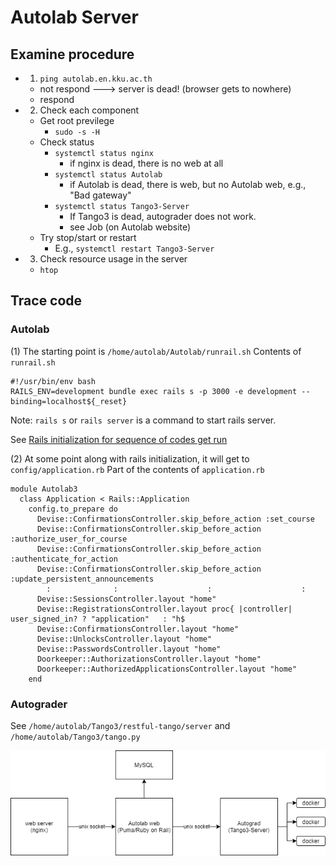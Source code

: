 # Autolab Server

## Examine procedure

  * 1. ```ping autolab.en.kku.ac.th```
    * not respond ---> server is dead! (browser gets to nowhere)
    * respond
  * 2. Check each component
    * Get root previlege
      * ```sudo -s -H```
    * Check status
      * ```systemctl status nginx```
        * if nginx is dead, there is no web at all 
      * ```systemctl status Autolab```
        * if Autolab is dead, there is web, but no Autolab web, e.g., "Bad gateway" 
      * ```systemctl status Tango3-Server```
        * If Tango3 is dead, autograder does not work.
        * see Job (on Autolab website)
    * Try stop/start or restart
      * E.g., ```systemctl restart Tango3-Server```
  * 3. Check resource usage in the server
    * ```htop```

## Trace code

### Autolab
(1) The starting point is ```/home/autolab/Autolab/runrail.sh```
Contents of ```runrail.sh```
```
#!/usr/bin/env bash
RAILS_ENV=development bundle exec rails s -p 3000 -e development --binding=localhost${_reset}
```
Note: ```rails s``` or ```rails server``` is a command to start rails server.

See [Rails initialization for sequence of codes get run](https://guides.rubyonrails.org/initialization.html)

(2) At some point along with rails initialization, it will get to ```config/application.rb```
Part of the contents of ```application.rb```
```
module Autolab3
  class Application < Rails::Application
    config.to_prepare do
      Devise::ConfirmationsController.skip_before_action :set_course
      Devise::ConfirmationsController.skip_before_action :authorize_user_for_course
      Devise::ConfirmationsController.skip_before_action :authenticate_for_action
      Devise::ConfirmationsController.skip_before_action :update_persistent_announcements
        :              :                    :                    :
      Devise::SessionsController.layout "home"
      Devise::RegistrationsController.layout proc{ |controller| user_signed_in? ? "application"   : "h$
      Devise::ConfirmationsController.layout "home"
      Devise::UnlocksController.layout "home"
      Devise::PasswordsController.layout "home"
      Doorkeeper::AuthorizationsController.layout "home"
      Doorkeeper::AuthorizedApplicationsController.layout "home"
    end        
```


### Autograder 
See ```/home/autolab/Tango3/restful-tango/server``` and ```/home/autolab/Tango3/tango.py```
    
![Autolab](https://github.com/tatpongkatanyukul/Autolab/blob/main/tutorial/sys/Autolab_system.png)  
  
